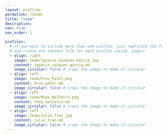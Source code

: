```yaml
---
layout: profiles
permalink: /team/
title: "team"
description: 
nav: true
nav_order: 1

profiles:
  # if you want to include more than one profile, just replicate the following block
  # and create one content file for each profile inside _pages/
  - align: right
    image: team/Ignacio_Vazquez-Garcia.jpg
    content: ignacio_vazquez-garcia.md
    image_circular: false # crops the image to make it circular
  - align: left
    image: team/Druv_Patel.png
    content: druv_patel.md
    image_circular: false # crops the image to make it circular
  - align: left
    image: team/Rhea_Malhotra.png
    content: rhea_malhotra.md
    image_circular: false # crops the image to make it circular
  - align: left
    image: team/Julie_Tran.jpg
    content: julie_tran.md
    image_circular: false # crops the image to make it circular
---
```


